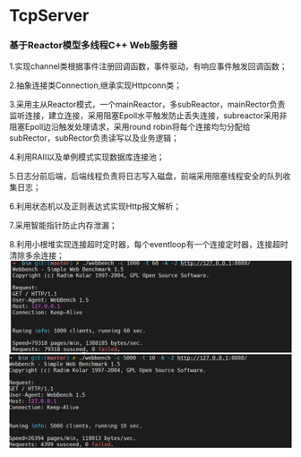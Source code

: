 # TcpServer
### 基于Reactor模型多线程C++ Web服务器

1.实现channel类根据事件注册回调函数，事件驱动，有响应事件触发回调函数；

2.抽象连接类Connection,继承实现Httpconn类；

3.采用主从Reactor模式，一个mainReactor，多subReactor，mainRector负责监听连接，建立连接，采用阻塞Epoll水平触发防止丢失连接，subreactor采用非阻塞Epoll边沿触发处理请求，采用round robin将每个连接均匀分配给subRector，subRector负责读写以及业务逻辑；

4.利用RAII以及单例模式实现数据库连接池；

5.日志分前后端，后端线程负责将日志写入磁盘，前端采用阻塞线程安全的队列收集日志；

6.利用状态机以及正则表达式实现Http报文解析；

7.采用智能指针防止内存泄漏；

8.利用小根堆实现连接超时定时器，每个eventloop有一个连接定时器，连接超时清除多余连接；
![img.png](img.png)
![img_1.png](img_1.png)
